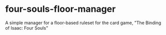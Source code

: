 # four-souls-floor-manager
A simple manager for a floor-based ruleset for the card game, "The Binding of Isaac: Four Souls"
